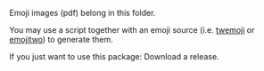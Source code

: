 Emoji images (pdf) belong in this folder.

You may use a script together with an emoji source (i.e. [twemoji](https://github.com/twitter/twemoji) or [emojitwo](https://github.com/EmojiTwo/emojitwo)) to generate them.

If you just want to use this package: Download a release.